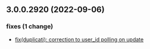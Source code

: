 ## 3.0.0.2920 (2022-09-06)

### fixes (1 change)

- [fix(duplicati): correction to user_id polling on update](QuickBox/development/v3-development@15f764b993067296f214cd68b0d0d5341748c5d5)

